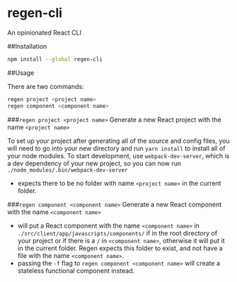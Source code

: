 # regen-cli
An opinionated React CLI

##Installation

```bash
npm install --global regen-cli
```

##Usage

There are two commands:

```bash
regen project <project name>
regen component <component name>
```

###`regen project <project name>`
Generate a new React project with the name `<project name>`

To set up your project after generating all of the source and config files,
you will need to go into your new directory and run `yarn install` to install
all of your node modules. To start development, use `webpack-dev-server`, which
is a dev dependency of your new project, so you can now run
`./node_modules/.bin/webpack-dev-server`
- expects there to be no folder with name `<project name>`
in the current folder.

###`regen component <component name>`
Generate a new React component with the name `<component name>`
- will put a React component with the name `<component name>`
in `./src/client/app/javascripts/components/` if in the root directory of your project
or if there is a `/` in `<component name>`, otherwise it will put it in the current
folder. Regen expects this folder to exist, and not have a file with the name
`<component name>`.
- passing the `-f` flag to `regen component <component name>` will create a stateless
functional component instead.
